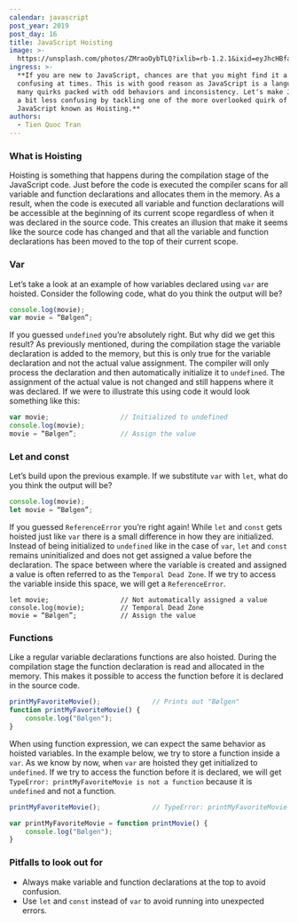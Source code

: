 ```yaml
---
calendar: javascript
post_year: 2019
post_day: 16
title: JavaScript Hoisting
image: >-
  https://unsplash.com/photos/ZMraoOybTLQ?ixlib=rb-1.2.1&ixid=eyJhcHBfaWQiOjEyMDd9&auto=format&fit=crop&w=3000&q=80
ingress: >-
  **If you are new to JavaScript, chances are that you might find it a bit
  confusing at times. This is with good reason as JavaScript is a language of
  many quirks packed with odd behaviors and inconsistency. Let's make JavaScript
  a bit less confusing by tackling one of the more overlooked quirk of
  JavaScript known as Hoisting.**
authors:
  - Tien Quoc Tran
---
```

### What is Hoisting

Hoisting is something that happens during the compilation stage of the JavaScript code. Just before the code is executed the compiler scans for all variable and function declarations and allocates them in the memory. As a result, when the code is executed all variable and function declarations will be accessible at the beginning of its current scope regardless of when it was declared in the source code. This creates an illusion that make it seems like the source code has changed and that all the variable and function declarations has been moved to the top of their current scope. 

### Var

Let’s take a look at an example of how variables declared using `var` are hoisted. Consider the following code, what do you think the output will be? 

```javascript
console.log(movie);
var movie = “Bølgen”; 
```

If you guessed `undefined` you’re absolutely right. But why did we get this result? As previously mentioned, during the compilation stage the variable declaration is added to the memory, but this is only true for the variable declaration and not the actual value assignment. The compiler will only process the declaration and then automatically initialize it to `undefined`. The assignment of the actual value is not changed and still happens where it was declared. If we were to illustrate this using code it would look something like this: 

```javascript
var movie;                  // Initialized to undefined
console.log(movie);
movie = “Bølgen”;           // Assign the value
```

### Let and const

Let’s build upon the previous example. If we substitute `var` with `let`, what do you think the output will be? 

```javascript
console.log(movie);
let movie = “Bølgen”; 
```

If you guessed `ReferenceError` you’re right again! While `let` and `const` gets hoisted just like `var` there is a small difference in how they are initialized. Instead of being initialized to `undefined` like in the case of `var`, `let` and `const` remains uninitialized and does not get assigned a value before the declaration. The space between where the variable is created and assigned a value is often referred to as the `Temporal Dead Zone`. If we try to access the variable inside this space, we will get a `ReferenceError`. 

```
let movie;                  // Not automatically assigned a value
console.log(movie);         // Temporal Dead Zone
movie = “Bølgen”;           // Assign the value
```

### Functions

Like a regular variable declarations functions are also hoisted. During the compilation stage the function declaration is read and allocated in the memory. This makes it possible to access the function before it is declared in the source code.  

```javascript
printMyFavoriteMovie();             // Prints out "Bølgen"
function printMyFavoriteMovie() {
    console.log("Bølgen");
} 
```

When using function expression, we can expect the same behavior as hoisted variables. In the example below, we try to store a function inside a `var`. As we know by now, when `var` are hoisted they get initialized to `undefined`. If we try to access the function before it is declared, we will get `TypeError: printMyFavoriteMovie is not a function` because it is `undefined` and not a function.

```javascript
printMyFavoriteMovie();             // TypeError: printMyFavoriteMovie is not a function

var printMyFavoriteMovie = function printMovie() {
    console.log("Bølgen");
} 
```

### Pitfalls to look out for

* Always make variable and function declarations at the top to avoid confusion.
* Use `let` and `const` instead of `var` to avoid running into unexpected errors.
